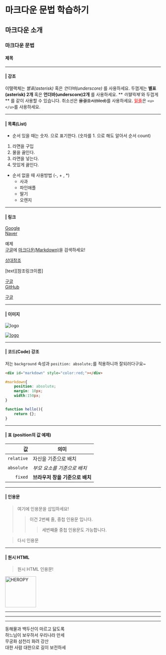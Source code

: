 <!-- 마크다운 랭귀지, 마크업(HTML)과 달라 -->
<!-- 파이선 markdown하던거랑 비슷해 !! 배워두변 표시하기 편하겠어 -->
<!-- 지원되는 플랫폼에 따라 다르다.. 표준이 아니라서 -->

<!-- 1.제목 -->
# 마크다운 문법 학습하기

## 마크다운 소개

### 마크다운 문법

#### 제목 

<hr>

<!-- 2. 강조 <em>, <strong>,-->
#### | 강조
이탤랙체는 *별표(asterisk)* 혹은 _언더바(underscore)_ 를 사용하세요.
두껌게는 **별표(asterisk) 2개** 혹은 __언더바(underscore)2개__ 를 사용하세요.
** _이텔릭체_ 와 두껍게** 를 같이 사용할 수 있습니다.
취소선은 ~~물결표시(tiled)~~를 사용하세요.
<u style="color:red">밑줄</u>은 `<u></u>`를 사용하세요.

<hr>

<!-- 3. 목록 <ol><ul>-->
#### | 목록(List)

- 순서 있을 때는 숫자. 으로 표기한다. (숫자를 1. 으로 해도 알아서 순서 count)
1. 라면을 구입
1. 물을 끓인다.
1. 라면을 넣는다.
1. 맛있게 끓인다.

- 순서 없을 때 사용방법 (-, + , *)
    + 사과
    * 파인애플
    - 딸기
    - 오렌지
<hr>

<!-- 링크 <a> -->
<!-- [텍스트](링크주소) -->
#### | 링크
[Google](https://google.com) <br>
[Naver](https://naver.com "링크 설명(title)을 작성하세요.") <br>

예제<br>
[구글](https://google.com)에 [마크다운(Markdown)](https://heropy.blog/2017/09/30/markdown/)을 검색하세요! <br>

<!-- 상대참조 -->
[상대참조](../users/login) <br>
<!-- [text][참조링크 이름] -->
[text][참조링크이름]<br>

[구글][google url]<br>
[GitHub][1] <br>

<!-- 참조링크(하단2줄) -->
[1]: https://github.com
[google url]: https://google.com

<!-- target 을 정하고 싶을 때는 a태그 사용! -->
<a href="https://google.com" target="_black">구글</a>

<hr>

#### | 이미지
<!-- ![text](링크) -->
<!-- <img src="" alt=""> -->
<!-- 랑크와 마찬가지로 아래에 선언되었던 참조링크를 사용할 수 있다. -->

<!-- 단순 이미지 삽입 -->
![logo](https://heropy.blog/css/images/logo.png)
<!-- 이미를 눌렀을 때, 해당 링크로 이동하기. -->
[![logo](https://heropy.blog/css/images/logo.png)](https://heropy.blog)

<hr>

#### | 코드(Code) 강조
<!-- <pre>,<code> 로 변환-->
<!-- `(Grave) 사용 -->

저는 `background` 속성과 `position: absolute;`를 적용하니까 잘되러다구요~

<!-- ```(Grave) 3번 이상 입력하고 문법(html,js, python..)을 정해서 명시한 뒤
        Grave사이에 코드를 적으면, 코드 알아볼수 있게 인식해서 색상 변화해줌. -->
```html
<div id="markdown" style="color:red;"></div>
```
```css
#markdown{
    position: absolute;
    margin: 10px;
    width:150px;
}
```

```js
function hello(){
    return {};
}
```
<hr>

<!-- 07. 표 <table> -->
<!-- |: column 구분,  : 정렬, 3개이상의 -기호 -->
#### | 표 (position의 값 예제)

값 | 의미
--:|--
`relative`|자신을 기준으로 배치
`absolute` | _부모 요소를 기준으로 배치_
`fixed`| **브라우저 창을 기준으로 배치**

<hr>

#### | 인용문
<!-- BlockQuote 인용문-->
<!-- '>' 인용문 -->
<!-- '>> ' 중첩된 인용문-->

> 여기에 인용문을 삽입하세요!
>> 이건 2번째 줄, 중첩 인용문 입니다.
>>> 세번째줄 중첩 인용문도 가능합니다.

>다시 인용문

<hr>

#### | 원시 HTML
<!-- 마크다운 문법이 아닌 원시 HTML 문법을 사용할 수 있음. -->

<blockquote>원시 HTML 인용문!</blockquote>
<img src="https://heropy.blog/css/images/logo.png" alt="HEROPY" width="100px">

<!-- <hr>태그 -->

---
***
___

<!-- <br>태그 (띄어쓰기 두번) -->
동해물과 백두산이 마르고 닳도록  
하느님이 보우하서 우리나라 만세  
무궁화 삼천리 화려 강산  
대한 사람 대한으로 길이 보전하세
